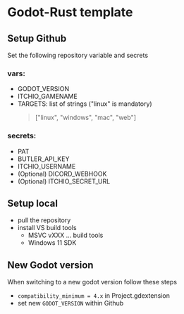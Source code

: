 # Godot-Rust template

## Setup Github
Set the following repository variable and secrets

### vars:
- GODOT_VERSION
- ITCHIO_GAMENAME
- TARGETS: list of strings ("linux" is mandatory)
  >["linux", "windows", "mac", "web"]

### secrets:
- PAT
- BUTLER_API_KEY
- ITCHIO_USERNAME
- (Optional) DICORD_WEBHOOK
- (Optional) ITCHIO_SECRET_URL

## Setup local
- pull the repository
- install VS build tools
  - MSVC vXXX ... build tools
  - Windows 11 SDK

## New Godot version
When switching to a new godot version follow these steps
- `compatibility_minimum = 4.x` in Project.gdextension
- set new `GODOT_VERSION` within Github

